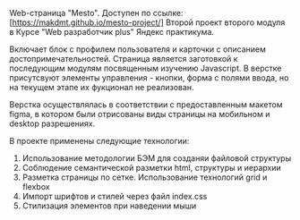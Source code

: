Web-страница "Mesto". Доступен по ссылке: [https://makdmt.github.io/mesto-project/]
Второй проект второго модуля в Курсе "Web разработчик plus" Яндекс практикума.

Включает блок с профилем пользователя и карточки с описанием достопримечательностей.
Страница является заготовкой к последующим модулям посвященным изучению Javascript. В верстке присутсвуют элементы управления - кнопки, форма с полями ввода, но на текущем этапе их фукционал не реализован.

Верстка осуществлялась в соответствии с предоставленным макетом figma, в котором были отрисованы виды страницы на мобильном и desktop разрешениях.

В проекте применены следующие технологии:

1. Использование методологии БЭМ для созданяи файловой структуры
2. Соблюдение семантической разметки html, структуры и иерархии
3. Разметка страницы по сетке. Использование технологий grid и flexbox
4. Импорт шрифтов и стилей через файл index.css
5. Стилизация элементов при наведении мыши
